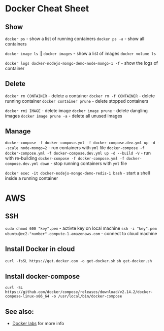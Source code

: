 # Docker Cheat Sheet

## Show

`docker ps` - show a list of running containers
`docker ps -a` - show all containers

`docker image ls` || `docker images` - show a list of images
`docker volume ls`

`docker logs docker-nodejs-mongo-demo-node-mongo-1 -f` - show the logs of container

## Delete

`docker rm CONTAINER` - delete a container
`docker rm -f CONTAINER` - delete running container
`docker container prune` - delete stopped containers

`docker rmi IMAGE` - delete image
`docker image prune` - delete dangling images
`docker image prune -a` - delete all unused images

## Manage

`docker-compose -f docker-compose.yml -f docker-compose.dev.yml up -d --scale node-mongo=2` - run containers with `yml` file
`docker-compose -f docker-compose.yml -f docker-compose.dev.yml up -d --build -V` - run with re-building
`docker-compose -f docker-compose.yml -f docker-compose.dev.yml down` - stop running containers with `yml` file

`docker exec -it docker-nodejs-mongo-demo-redis-1 bash` - start a shell inside a running container


# AWS

## SSH

`sudo chmod 600 "key".pem` - activte key on local machine
`ssh -i "key".pem ubuntu@ec2-"number".compute-1.amazonaws.com` - connect to cloud machine

## Install Docker in cloud

`curl -fsSL https://get.docker.com -o get-docker.sh` 
`sh get-docker.sh`

## Install docker-compose

`curl -SL https://github.com/docker/compose/releases/download/v2.14.2/docker-compose-linux-x86_64 -o /usr/local/bin/docker-compose`

## See also: 
* [Docker labs](https://dockerlabs.collabnix.com/docker/cheatsheet/) for more info